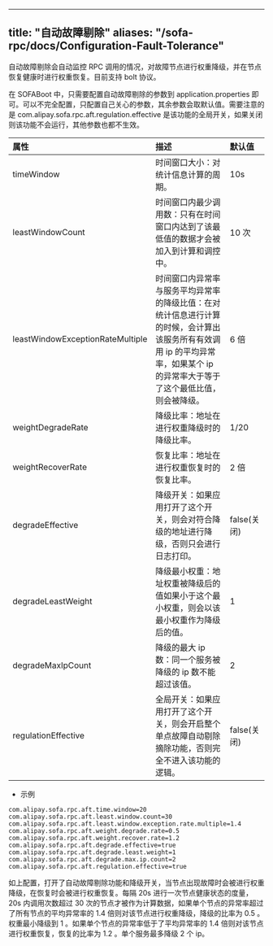 
---

title: "自动故障剔除"
aliases: "/sofa-rpc/docs/Configuration-Fault-Tolerance"
---

自动故障剔除会自动监控 RPC 调用的情况，对故障节点进行权重降级，并在节点恢复健康时进行权重恢复。目前支持 bolt 协议。

在 SOFABoot 中，只需要配置自动故障剔除的参数到 application.properties 即可。可以不完全配置，只配置自己关心的参数，其余参数会取默认值。需要注意的是 com.alipay.sofa.rpc.aft.regulation.effective 是该功能的全局开关，如果关闭则该功能不会运行，其他参数也都不生效。

| 属性 | 描述 | 默认值 |
| :--- | :--- | :--- |
| timeWindow | 时间窗口大小：对统计信息计算的周期。 | 10s |
| leastWindowCount | 时间窗口内最少调用数：只有在时间窗口内达到了该最低值的数据才会被加入到计算和调控中。 | 10 次 |
| leastWindowExceptionRateMultiple | 时间窗口内异常率与服务平均异常率的降级比值：在对统计信息进行计算的时候，会计算出该服务所有有效调用 ip 的平均异常率，如果某个 ip 的异常率大于等于了这个最低比值，则会被降级。 | 6 倍 |
| weightDegradeRate | 降级比率：地址在进行权重降级时的降级比率。 | 1/20 |
| weightRecoverRate | 恢复比率：地址在进行权重恢复时的恢复比率。 | 2 倍 |
| degradeEffective | 降级开关：如果应用打开了这个开关，则会对符合降级的地址进行降级，否则只会进行日志打印。 | false(关闭) |
| degradeLeastWeight | 降级最小权重：地址权重被降级后的值如果小于这个最小权重，则会以该最小权重作为降级后的值。 | 1 |
| degradeMaxIpCount | 降级的最大 ip 数：同一个服务被降级的 ip 数不能超过该值。 | 2 |
| regulationEffective | 全局开关：如果应用打开了这个开关，则会开启整个单点故障自动剔除摘除功能，否则完全不进入该功能的逻辑。 | false(关闭) |

* 示例

```plain
com.alipay.sofa.rpc.aft.time.window=20
com.alipay.sofa.rpc.aft.least.window.count=30
com.alipay.sofa.rpc.aft.least.window.exception.rate.multiple=1.4
com.alipay.sofa.rpc.aft.weight.degrade.rate=0.5
com.alipay.sofa.rpc.aft.weight.recover.rate=1.2
com.alipay.sofa.rpc.aft.degrade.effective=true
com.alipay.sofa.rpc.aft.degrade.least.weight=1
com.alipay.sofa.rpc.aft.degrade.max.ip.count=2
com.alipay.sofa.rpc.aft.regulation.effective=true
```

如上配置，打开了自动故障剔除功能和降级开关，当节点出现故障时会被进行权重降级，在恢复时会被进行权重恢复。每隔 20s 进行一次节点健康状态的度量，20s 内调用次数超过 30 次的节点才被作为计算数据，如果单个节点的异常率超过了所有节点的平均异常率的 1.4 倍则对该节点进行权重降级，降级的比率为 0.5 。权重最小降级到 1 。如果单个节点的异常率低于了平均异常率的 1.4 倍则对该节点进行权重恢复，恢复的比率为 1.2 。单个服务最多降级 2 个 ip。
